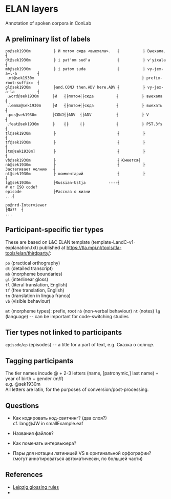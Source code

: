 # ELAN layers 
Annotation of spoken corpora in ConLab

## A preliminary list of labels

```
po@sek1930m          ├ И потом сюда <выехала>.   ┤          ├ Выехала.             ┤  
dt@sek1930m          ├ i pat'om sud'a            ┤          ├ v'yixala             ┤  
mb@sek1930m          ├ i patom suda              ┤          ├ vy-jex-a=l-a         ┤   
 ˪mt@sek1930m                                               ├ prefix-root-suffix=  ┤  
gl@sek1930m          ├and.CONJ then.ADV here.ADV ┤          ├ vy-jex-a-la          ┤  
 ˪word@sek1930m      ├И   ┤├потом┤├сюда          ┤          ├ выехала              ┤                  
 ˪lemma@sek1930m     ├И   ┤├потом┤├сюда          ┤          ├ выехать              ┤             
 ˪pos@sek1930m       ├CONJ┤├ADV  ┤├ADV           ┤          ├ V                    ┤           
 ˪feat@sek1930m      ├    ┤├     ┤├              ┤          ├ PST.3fs              ┤        
tl@sek1930m          ├                           ┤          ├                      ┤               
tf@sek1930m          ├                           ┤          ├                      ┤               
[tn@sek1930m]        ├                           ┤          ├                      ┤               
vb@sek1930m          ├                           ┤├Смеется┤                    
nb@sek1930m          ├                           ┤          ├ Застегивает молнию   ┤               
nt@sek1930m          ├ комментарий               ┤          ├                      ┤   
lg@sek1930m          ├Russian-Ustja          ----┤                                    # or ISO code?
episode              ├Рассказ о жизни                                                                ...┤  
```

```
po@nrd-Interviewer                                                                      ├Да?!  ┤   
...  
```

## Participant-specific tier types  
These are based on L&C ELAN template (template-LandC-v1-explanation.txt) published at https://tla.mpi.nl/tools/tla-tools/elan/thirdparty/:  

`po` (practical orthography)  
`dt` (detailed transcript)  
`mb` (morpheme boundaries)  
`gl` (interlinear gloss)  
`tl` (literal translation, English)  
`tf` (free translation, English)  
`tn` (translation in lingua franca)  
`vb` (visible behaviour)  
  
`mt` (morpheme types): prefix, root
`nb` (non-verbal behaviour)
`nt` (notes)
`lg` (language) -- can be important for code-switching studies

## Tier types not linked to participants

`episode`/`ep` (episodes) -- a title for a part of text, e.g. Сказка о солнце.    

## Tagging participants
The tier names incude @ + 2-3 letters (name, [patronymic,] last name) + year of birth + gender (m/f)  
e.g. @sek1930m  
All letters are latin, for the purposes of conversion/post-processing.

## Questions  

* Как кодировать код-свитчинг? (два слоя?)  
cf. lang@JW in smallExample.eaf
  
* Названия файлов?  
  
* Как помечать интервьюера?  
  
* Пары для нотации латиницей VS в оригинальной орфографии? (могут аннотироваться автоматически, по большей части)

## References

* [Leipzig glossing rules](http://www.eva.mpg.de/lingua/resources/glossing-rules.php)  
* 
